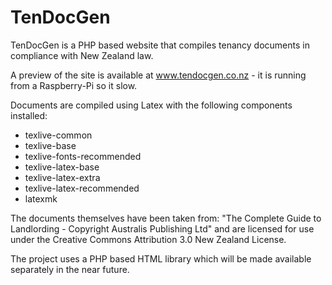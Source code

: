 TenDocGen
=========

TenDocGen is a PHP based website that compiles tenancy documents in compliance with New Zealand law.

A preview of the site is available at www.tendocgen.co.nz - it is running from a Raspberry-Pi so it slow.

Documents are compiled using Latex with the following components installed:

* texlive-common
* texlive-base
* texlive-fonts-recommended
* texlive-latex-base
* texlive-latex-extra
* texlive-latex-recommended
* latexmk

The documents themselves have been taken from: "The Complete Guide to Landlording - Copyright Australis Publishing Ltd"
and are licensed for use under the Creative Commons Attribution 3.0 New Zealand License.

The project uses a PHP based HTML library which will be made available separately in the near future.
